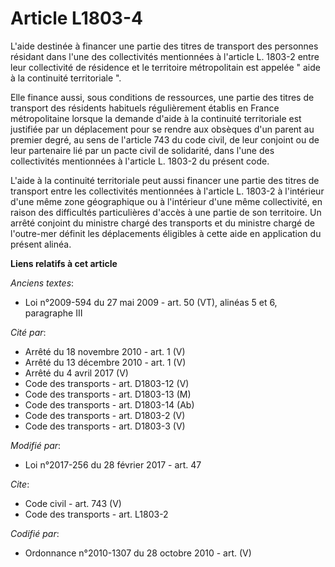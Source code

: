 # Article L1803-4

L'aide destinée à financer une partie des titres de transport des personnes résidant dans l'une des collectivités mentionnées
à l'article L. 1803-2 entre leur collectivité de résidence et le territoire métropolitain est appelée " aide à la continuité
territoriale ". 

Elle finance aussi, sous conditions de ressources, une partie des titres de transport des résidents habituels régulièrement
établis en France métropolitaine lorsque la demande d'aide à la continuité territoriale est justifiée par un déplacement pour
se rendre aux obsèques d'un parent au premier degré, au sens de l'article 743 du code civil, de leur conjoint ou de leur
partenaire lié par un pacte civil de solidarité, dans l'une des collectivités mentionnées à l'article L. 1803-2 du présent
code. 

L'aide à la continuité territoriale peut aussi financer une partie des titres de transport entre les collectivités
mentionnées à l'article L. 1803-2 à l'intérieur d'une même zone géographique ou à l'intérieur d'une même collectivité, en
raison des difficultés particulières d'accès à une partie de son territoire. Un arrêté conjoint du ministre chargé des
transports et du ministre chargé de l'outre-mer définit les déplacements éligibles à cette aide en application du présent
alinéa.

**Liens relatifs à cet article**

_Anciens textes_:

  - Loi n°2009-594 du 27 mai 2009 - art. 50 (VT), alinéas 5 et 6, paragraphe III

_Cité par_:

  - Arrêté du 18 novembre 2010 - art. 1 (V)
  - Arrêté du 13 décembre 2010 - art. 1 (V)
  - Arrêté du 4 avril 2017 (V)
  - Code des transports - art. D1803-12 (V)
  - Code des transports - art. D1803-13 (M)
  - Code des transports - art. D1803-14 (Ab)
  - Code des transports - art. D1803-2 (V)
  - Code des transports - art. D1803-3 (V)

_Modifié par_:

  - Loi n°2017-256 du 28 février 2017 - art. 47

_Cite_:

  - Code civil - art. 743 (V)
  - Code des transports - art. L1803-2

_Codifié par_:

  - Ordonnance n°2010-1307 du 28 octobre 2010 - art. (V)

